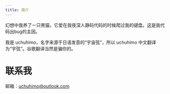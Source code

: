 ```yaml
---
title: 简介
---
```


幻想中我养了一只黑猫，它爱在我夜深人静码代码的时候爬过我的键盘。这是我代码出bug的主因。

我是 uchuhimo，名字来源于日语发音的“宇宙弦”，所以 uchuhimo 中文翻译为“宇弦”。谷歌翻译当然是骗你的。

# 联系我

邮箱：uchuhimo@outlook.com
